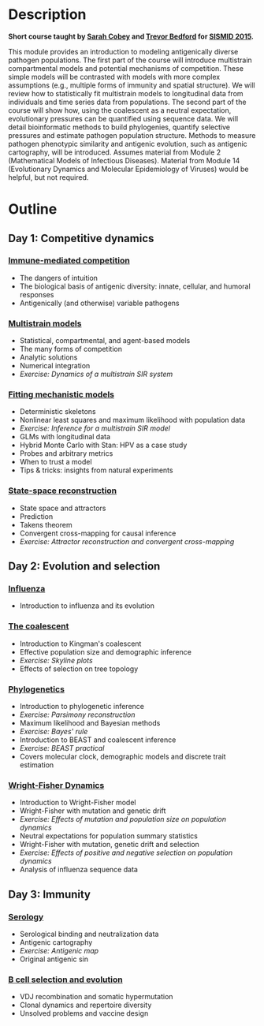# Description

**Short course taught by [Sarah Cobey](http://cobeylab.uchicago.edu/) and [Trevor Bedford](http://bedford.io/) for [SISMID 2015](http://sismid.uw.edu).**

This module provides an introduction to modeling antigenically diverse pathogen populations. The first part of the course will introduce multistrain compartmental models and potential mechanisms of competition. These simple models will be contrasted with models with more complex assumptions (e.g., multiple forms of immunity and spatial structure). We will review how to statistically fit multistrain models to longitudinal data from individuals and time series data from populations. The second part of the course will show how, using the coalescent as a neutral expectation, evolutionary pressures can be quantified using sequence data. We will detail bioinformatic methods to build phylogenies, quantify selective pressures and estimate pathogen population structure. Methods to measure pathogen phenotypic similarity and antigenic evolution, such as antigenic cartography, will be introduced. Assumes material from Module 2 (Mathematical Models of Infectious Diseases). Material from Module 14 (Evolutionary Dynamics and Molecular Epidemiology of Viruses) would be helpful, but not required.

# Outline

## Day 1: Competitive dynamics

### [Immune-mediated competition](competition/) 

* The dangers of intuition
* The biological basis of antigenic diversity: innate, cellular, and humoral responses
* Antigenically (and otherwise) variable pathogens

### [Multistrain models](models/)
* Statistical, compartmental, and agent-based models
* The many forms of competition
* Analytic solutions
* Numerical integration
* *Exercise: Dynamics of a multistrain SIR system*

### [Fitting mechanistic models](fitting/)
* Deterministic skeletons
* Nonlinear least squares and maximum likelihood with population data
* *Exercise: Inference for a multistrain SIR model*
* GLMs with longitudinal data
* Hybrid Monte Carlo with Stan: HPV as a case study
* Probes and arbitrary metrics
* When to trust a model
* Tips & tricks: insights from natural experiments

### [State-space reconstruction](ssr/)
* State space and attractors
* Prediction
* Takens theorem
* Convergent cross-mapping for causal inference
* *Exercise: Attractor reconstruction and convergent cross-mapping*

## Day 2: Evolution and selection

### [Influenza](flu/)

* Introduction to influenza and its evolution

### [The coalescent](coalescent/)

* Introduction to Kingman's coalescent
* Effective population size and demographic inference
* *Exercise: Skyline plots*
* Effects of selection on tree topology

### [Phylogenetics](phylogenetics/)

* Introduction to phylogenetic inference
* *Exercise: Parsimony reconstruction*
* Maximum likelihood and Bayesian methods
* *Exercise: Bayes' rule*
* Introduction to BEAST and coalescent inference
* *Exercise: BEAST practical*
* Covers molecular clock, demographic models and discrete trait estimation

### [Wright-Fisher Dynamics](wright-fisher/)

* Introduction to Wright-Fisher model
* Wright-Fisher with mutation and genetic drift
* *Exercise: Effects of mutation and population size on population dynamics*
* Neutral expectations for population summary statistics
* Wright-Fisher with mutation, genetic drift and selection
* *Exercise: Effects of positive and negative selection on population dynamics*
* Analysis of influenza sequence data

## Day 3: Immunity

### [Serology](serology/)

* Serological binding and neutralization data
* Antigenic cartography
* *Exercise: Antigenic map*
* Original antigenic sin

### [B cell selection and evolution](bcells/)

* VDJ recombination and somatic hypermutation
* Clonal dynamics and repertoire diversity
* Unsolved problems and vaccine design